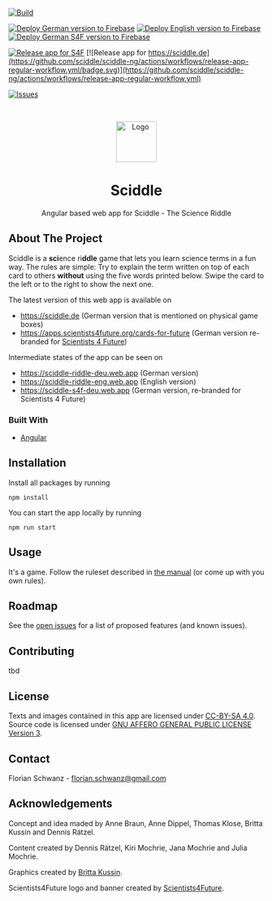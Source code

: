 [![Build](https://github.com/sciddle/sciddle-ng/actions/workflows/build-app-workflow.yml/badge.svg?branch=main)](https://github.com/sciddle/sciddle-ng/actions/workflows/build-app-workflow.yml)

[![Deploy German version to Firebase](https://github.com/sciddle/sciddle-ng/actions/workflows/deploy-app-firebase-de-regular-workflow.yml/badge.svg)](https://github.com/sciddle/sciddle-ng/actions/workflows/deploy-app-firebase-de-regular-workflow.yml)
[![Deploy English version to Firebase](https://github.com/sciddle/sciddle-ng/actions/workflows/deploy-app-firebase-en-regular-workflow.yml/badge.svg)](https://github.com/sciddle/sciddle-ng/actions/workflows/deploy-app-firebase-en-regular-workflow.yml)
[![Deploy German S4F version to Firebase](https://github.com/sciddle/sciddle-ng/actions/workflows/deploy-app-firebase-de-s4f-workflow.yml/badge.svg)](https://github.com/sciddle/sciddle-ng/actions/workflows/deploy-app-firebase-de-s4f-workflow.yml)

[![Release app for S4F](https://github.com/sciddle/sciddle-ng/actions/workflows/release-app-s4f-workflow.yml/badge.svg)](https://github.com/sciddle/sciddle-ng/actions/workflows/release-app-s4f-workflow.yml)
[![Release app for https://sciddle.de](https://github.com/sciddle/sciddle-ng/actions/workflows/release-app-regular-workflow.yml/badge.svg)](https://github.com/sciddle/sciddle-ng/actions/workflows/release-app-regular-workflow.yml)

[![Issues](https://img.shields.io/github/issues/sciddle/sciddle-ng)](https://github.com/sciddle/sciddle-ng/issues)

<br />
<p align="center">
  <a href="https://github.com/florianschwanz/fom-big-data-bike-path-quality-frontend">
    <img src="./src/assets/logos/logo-144x144.png" alt="Logo" width="80" height="80">
  </a>

  <h1 align="center">Sciddle</h1>

  <p align="center">
    Angular based web app for Sciddle - The Science Riddle 
  </p>
</p>

## About The Project

Sciddle is a **sci**ence ri**ddle** game that lets you learn science terms in a fun way.
The rules are simple: Try to explain the term written on top of each card to others __without__ using the five words printed below. Swipe the card to the left or to the right to show the next one.

The latest version of this web app is available on
* https://sciddle.de (German version that is mentioned on physical game boxes)
* https://apps.scientists4future.org/cards-for-future (German version re-branded for [Scientists 4 Future](https://www.scientists4future.org/))

Intermediate states of the app can be seen on
* https://sciddle-riddle-deu.web.app (German version)
* https://sciddle-riddle-eng.web.app (English version)
* https://sciddle-s4f-deu.web.app (German version, re-branded for Scientists 4 Future)

### Built With

* [Angular](https://angular.io/)

## Installation

Install all packages by running

```
npm install
```

You can start the app locally by running

```
npm run start
```

## Usage

It's a game. Follow the ruleset described in [the manual](./src/app/assets/manual/manual-en.md) (or come up with you own rules).

## Roadmap

See the [open issues](https://github.com/sciddle/sciddle-ng/issues) for a list of proposed features (and
 known issues).

## Contributing

tbd

## License

Texts and images contained in this app are licensed under [CC-BY-SA 4.0](LICENSE-CC-BY-4.0.md).
Source code is licensed under [GNU AFFERO GENERAL PUBLIC LICENSE Version 3](LICENSE-CC-BY-4.0.md).

## Contact

Florian Schwanz - florian.schwanz@gmail.com

## Acknowledgements

Concept and idea maded by Anne Braun, Anne Dippel, Thomas Klose, Britta Kussin and Dennis Rätzel.

Content created by Dennis Rätzel, Kiri Mochrie, Jana Mochrie and Julia Mochrie.

Graphics created by [Britta Kussin](https://britta-kussin.de/start-sciddle-the-science-riddle).

Scientists4Future logo and banner created by [Scientists4Future](scientists4future.org).
